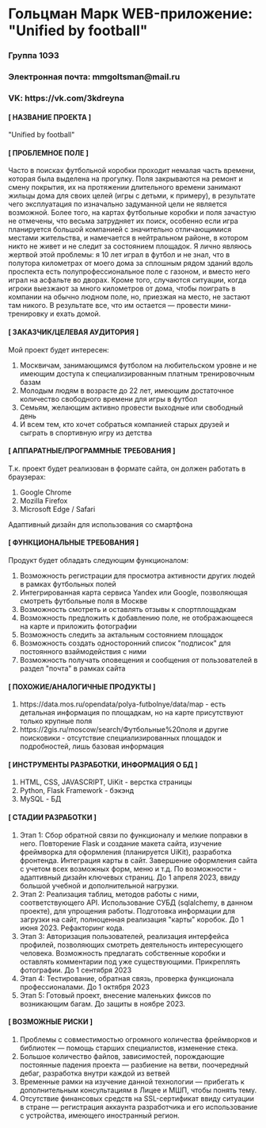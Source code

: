 <h1>Гольцман Марк WEB-приложение: "Unified by football"
</h1>
<h3>Группа 10Э3</h3>
<h3>Электронная почта: mmgoltsman@mail.ru</h3>
<h3>VK: https://vk.com/3kdreyna</h3>

<h4>[ НАЗВАНИЕ ПРОЕКТА ]</h4>
<p>"Unified by football"</p>

<h4>[ ПРОБЛЕМНОЕ ПОЛЕ ]</h4>
<p>Часто в поисках футбольной коробки проходит немалая часть времени, которая была выделена на прогулку. Поля закрываются на ремонт и смену покрытия, их на протяжении длительного времени занимают жильцы дома для своих целей (игры с детьми, к примеру), в результате чего эксплуатация по изначально задуманной цели не является возможной. Более того, на картах футбольные коробки и поля зачастую не отмечены, что весьма затрудняет их поиск, особенно если игра планируется большой компанией с значительно отличающимися местами жительства, и намечается в нейтральном районе, в котором никто не живет и не следит за состоянием площадок. Я лично являюсь жертвой этой проблемы: я 10 лет играл в футбол и не знал, что в полутора километрах от моего дома за сплошным рядом зданий вдоль проспекта есть полупрофессиональное поле с газоном, и вместо него играл на асфальте во дворах.
Кроме того, случаются ситуации, когда игроки выезжают за много километров от дома, чтобы поиграть в компании на обычно людном поле, но, приезжая на место, не застают там никого. В результате все, что им остается — провести мини-тренировку и ехать домой.

</p>

<h4>[ ЗАКАЗЧИК/ЦЕЛЕВАЯ АУДИТОРИЯ ]</h4>
<p>Мой проект будет интересен:</p>
<ol>
  <li> Москвичам, занимающимся футболом на любительском уровне и не имеющим доступа к специализированным платным тренировочным базам</li>
  <li> Молодым людям в возрасте до 22 лет, имеющим достаточное количество свободного времени для игры в футбол</li>
  <li> Семьям, желающим активно провести выходные или свободный день</li>
  <li> И всем тем, кто хочет собраться компанией старых друзей и сыграть в спортивную игру из детства</li>
</ol>

<h4>[ АППАРАТНЫЕ/ПРОГРАММНЫЕ ТРЕБОВАНИЯ ]</h4>
<p>Т.к. проект будет реализован в формате сайта, он должен работать в браузерах:</p>
<ol>
  <li> Google Chrome </li>
  <li> Mozilla Firefox</li>
  <li> Microsoft Edge / Safari</li>
</ol>
<p>Адаптивный дизайн для использования со смартфона</p>

<h4>[ ФУНКЦИОНАЛЬНЫЕ ТРЕБОВАНИЯ ]</h4>
<p>Продукт будет обладать следующим функционалом:</p>
<ol>
  <li> Возможность регистрации для просмотра активности других людей в рамках футбольных полей</li>
  <li> Интегрированная карта сервиса Yandex или Google, позволяющая смотреть футбольные поля в Москве</li>
  <li> Возможность смотреть и оставлять отзывы к спортплощадкам </li>
  <li> Возможность предложить к добавлению поле, не отображающееся на карте и приложить фотографии </li>
  <li> Возможность следить за актальным состоянием площадок</li>
  <li> Возможность создать односторонний список "подписок" для постоянного взаймодействия с ними</li>
  <li> Возможность получать оповещения и сообщения от пользователей в раздел "почта" в рамках сайта </li>
</ol>

<h4>[ ПОХОЖИЕ/АНАЛОГИЧНЫЕ ПРОДУКТЫ ]</h4>
<ol>
  <li> https://data.mos.ru/opendata/polya-futbolnye/data/map - есть детальная информация по площадкам, но на карте присутствуют только крупные поля</li>
  <li> https://2gis.ru/moscow/search/Футбольные%20поля и другие поисковики - отсутствие специализированных площадок и подробностей, лишь базовая информация</li>
  </ol>

<h4>[ ИНСТРУМЕНТЫ РАЗРАБОТКИ, ИНФОРМАЦИЯ О БД ]</h4>
<ol>
  <li> HTML, CSS, JAVASCRIPT, UiKit - верстка страницы </li>
  <li> Python, Flask Framework - бэкэнд </li>
  <li> MySQL - БД </li>
</ol>

<h4>[ СТАДИИ РАЗРАБОТКИ ]</h4>
<ol>
  <li>
Этап 1:
Сбор обратной связи по функционалу и мелкие поправки в него. Повторение Flask и создание макета сайта, изучение фреймворка для оформления (планируется UiKit), разработка фронтенда. Интеграция карты в сайт. Завершение оформления сайта с учетом всех возможных форм, меню и т.д. По возможности - адаптивный дизайн ключевых страниц. До 1 апреля 2023, ввиду большой учебной и дополнительной нагрузки.
  </li>
  <li>
Этап 2:
Реализация таблиц, методов работы с ними, соответствующего API. Использование СУБД (sqlalchemy, в данном проекте), для упрощения работы. Подготовка информации для загрузки на сайт, полноценная реализация "карты" коробок. До 1 июня 2023. Рефакторинг кода.
  </li>
  <li>
Этап 3:
Авторизация пользователей, реализация интерфейса профилей, позволяющих смотреть деятельность интересующего человека. Возможность предлагать собственные коробки и оставлять комментарии под уже существующими. Прикреплять фотографии. До 1 сентября 2023
  </li>
  <li>
Этап 4:
Тестирование, обратная связь, проверка функционала профессионалами. До 1 октября 2023
  </li>
  <li>
Этап 5:
Готовый проект, внесение маленьких фиксов по возникающим багам. До защиты в ноябре 2023.
  </li>

</ol>

<h4>[ ВОЗМОЖНЫЕ РИСКИ ]</h4>
<ol>
  <li> Проблемы с совместимостью огромного количества фреймворков и библиотек — помощь старших специалистов, изменение стека.  
 </li>
  <li> Большое количество файлов, зависимостей, порождающие постоянные падения проекта — разбиение на ветви, поочередный дебаг, разработка внутри каждой из ветвей </li>
  <li>
    Временные рамки на изучение данной технологии — прибегать к дополнительным консультациям в Лицее и МШП, чтобы понять тему.
  </li>
  <li>
    Отсутствие финансовых средств на SSL-сертификат ввиду ситуации в стране — регистрация аккаунта разработчика и его использование с устройства, имеющего иностранный регион.
  </li>
</ol>
